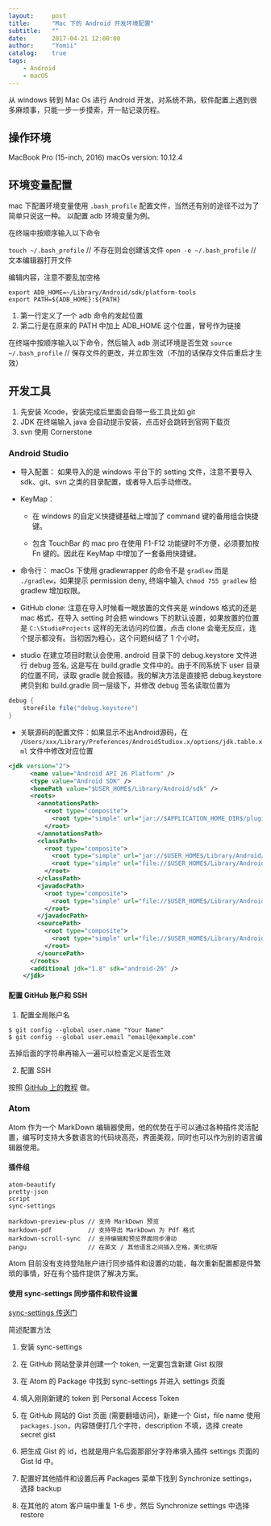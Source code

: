 ```yaml
---
layout:     post
title:      "Mac 下的 Android 开发环境配置"
subtitle:   ""
date:       2017-04-21 12:00:00
author:     "Yomii"
catalog:    true
tags:
    - Android
    - macOS
---
```


从 windows 转到 Mac Os 进行 Android 开发，对系统不熟，软件配置上遇到很多麻烦事，只能一步一步摸索，开一贴记录历程。


## 操作环境

MacBook Pro (15-inch, 2016)
macOs version: 10.12.4

## 环境变量配置

mac 下配置环境变量使用 `.bash_profile` 配置文件，当然还有别的途径不过为了简单只说这一种。
以配置 adb 环境变量为例。

在终端中按顺序输入以下命令

`touch ~/.bash_profile`   // 不存在则会创建该文件
`open -e ~/.bash_profile` // 文本编辑器打开文件

编辑内容，注意不要乱加空格

```
export ADB_HOME=~/Library/Android/sdk/platform-tools
export PATH=${ADB_HOME}:${PATH}
```

1. 第一行定义了一个 adb 命令的发起位置
2. 第二行是在原来的 PATH 中加上 ADB_HOME 这个位置，冒号作为链接

在终端中按顺序输入以下命令，然后输入 adb 测试环境是否生效
`source ~/.bash_profile` // 保存文件的更改，并立即生效（不加的话保存文件后重启才生效）

## 开发工具

1. 先安装 Xcode，安装完成后里面会自带一些工具比如 git
2. JDK 在终端输入 java 会自动提示安装，点击好会跳转到官网下载页
3. svn 使用 Cornerstone


### Android Studio

- 导入配置： 如果导入的是 windows 平台下的 setting 文件，注意不要导入 sdk、git、svn 之类的目录配置，或者导入后手动修改。

- KeyMap：

    - 在 windows 的自定义快捷键基础上增加了 command 键的备用组合快捷键。

    - 包含 TouchBar 的 mac pro 在使用 F1-F12 功能键时不方便，必须要加按 Fn 键的。因此在 KeyMap 中增加了一套备用快捷键。

- 命令行： macOs 下使用 gradlewrapper 的命令不是 `gradlew` 而是 `./gradlew`，如果提示 permission deny, 终端中输入 `chmod 755 gradlew` 给 gradlew 增加权限。

- GitHub clone: 注意在导入时候看一眼放置的文件夹是 windows 格式的还是 mac 格式，在导入 setting 时会把 windows 下的默认设置，如果放置的位置是 `C:\StudioProjects` 这样的无法访问的位置，点击 clone 会毫无反应，连个提示都没有。当初因为粗心，这个问题纠结了 1 个小时。

- studio 在建立项目时默认会使用. android 目录下的 debug.keystore 文件进行 debug 签名, 这是写在 build.gradle 文件中的。由于不同系统下 user 目录的位置不同，读取 gradle 就会报错。我的解决方法是直接把 debug.keystore 拷贝到和 build.gradle 同一层级下，并修改 debug 签名读取位置为

```java
debug {
    storeFile file("debug.keystore")
}
```
- 关联源码的配置文件：如果显示不出Android源码，在 `/Users/xxx/Library/Preferences/AndroidStudiox.x/options/jdk.table.xml` 文件中修改对应位置

```xml
<jdk version="2">
      <name value="Android API 26 Platform" />
      <type value="Android SDK" />
      <homePath value="$USER_HOME$/Library/Android/sdk" />
      <roots>
        <annotationsPath>
          <root type="composite">
            <root type="simple" url="jar://$APPLICATION_HOME_DIR$/plugins/android/lib/androidAnnotations.jar!/" />
          </root>
        </annotationsPath>
        <classPath>
          <root type="composite">
            <root type="simple" url="jar://$USER_HOME$/Library/Android/sdk/platforms/android-26/android.jar!/" />
            <root type="simple" url="file://$USER_HOME$/Library/Android/sdk/platforms/android-26/data/res" />
          </root>
        </classPath>
        <javadocPath>
          <root type="composite">
            <root type="simple" url="file://$USER_HOME$/Library/Android/sdk/docs/reference" />
          </root>
        </javadocPath>
        <sourcePath>
          <root type="composite">
            <root type="simple" url="file://$USER_HOME$/Library/Android/sdk/sources/android-26" />
          </root>
        </sourcePath>
      </roots>
      <additional jdk="1.8" sdk="android-26" />
    </jdk>
```

#### 配置 GitHub 账户和 SSH

1. 配置全局账户名

```
$ git config --global user.name "Your Name"
$ git config --global user.email "email@example.com"
```

去掉后面的字符串再输入一遍可以检查定义是否生效

2. 配置 SSH

按照 [GitHub 上的教程](https://help.github.com/articles/checking-for-existing-ssh-keys/#platform-mac) 做。


### Atom

Atom 作为一个 MarkDown 编辑器使用，他的优势在于可以通过各种插件灵活配置，编写时支持大多数语言的代码块高亮，界面美观，同时也可以作为别的语言编辑器使用。

#### 插件组

```
atom-beautify
pretty-json
script
sync-settings

markdown-preview-plus // 支持 MarkDown 预览
markdown-pdf          // 支持导出 MarkDown 为 Pdf 格式
markdown-scroll-sync  // 支持编辑和预览界面同步滑动
pangu                 // 在英文 / 其他语言之间插入空格，美化排版
```


Atom 目前没有支持登陆账户进行同步插件和设置的功能，每次重新配置都是件繁琐的事情，好在有个插件提供了解决方案。

#### 使用 sync-settings 同步插件和软件设置

[sync-settings 传送门](https://github.com/atom-community/sync-settings)

简述配置方法

1. 安装 sync-settings

2. 在 GitHub 网站登录并创建一个 token, 一定要包含新建 Gist 权限
3. 在 Atom 的 Package 中找到 sync-settings 并进入 settings 页面
4. 填入刚刚新建的 token 到 Personal Access Token
5. 在 GitHub 网站的 Gist 页面 (需要翻墙访问)，新建一个 Gist，file name 使用 `packages.json`，内容随便打几个字符，description 不填，选择 create secret gist
6. 把生成 Gist 的 id，也就是用户名后面那部分字符串填入插件 settings 页面的 Gist Id 中。
7. 配置好其他插件和设置后再 Packages 菜单下找到 Synchronize settings，选择 backup
8. 在其他的 atom 客户端中重复 1-6 步，然后 Synchronize settings 中选择 restore
